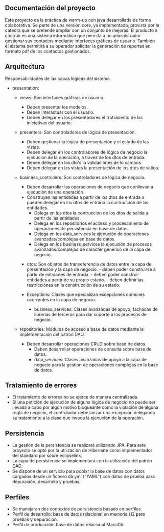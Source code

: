 ## Documentación del proyecto

Este proyecto es la práctica de warm-up con java desarrollada de forma colaborativa. Se parte de una versión core, ya implementada, provista por la catedra que se pretende ampliar con un conjunto de mejoras.
El producto a costruir es una sistema informático que permita a un administrador gestionar sus contactos mediante interfaces gráficas de usuario. También el sistema permitirá a su operador solicitar la generación de reportes en formato pdf de los contactos gestionados.

## Arquitectura
Responsabilidades de las capas lógicas del sistema.   

* presentation:
  * views: Son interfaces gráficas de usuario.
	  - Deben presentar los modelos.
	  - Deben interactuar con el usuario.
    - Deben delegar en los presentadores el tratamiento de las iniciativas del usuario.
	
  * presenters: Son controladores de lógica de presentación.   
    - Deben gestionar la lógica de presentación y el estado de las vistas.   
    - Deben delegar en los controladores de lógica de negocio la ejecución de la operación, a travez de los dtos de entrada.   
    - Deben delegar en los dto's la validaciónes de lo campos.   
    - Deben delegar en las vistas la presentación de los dtos de salida.
  
  * business_controllers: Son controladores de lógica de negocio.    
    - Deben desarrollar las operaciones de negocio que conllevan a ejecución de una operación.    
    - Construyen las entidades a partir de los dtos de entrada o pueden delegar en los dtos de entrada la contrucción de las entidades.
	  - Delega en los dtos la contruccion de los dtos de salida a partir de las entidades.
	  - Delega en los repositorios el acceso y procesamiento de operaciones de persistencia en base de datos.
	  - Delega en los data_services la ejecución de operaciones avanzadas/complejas en base de datos.
	  - Delega en los business_services la ejecución de procesos avanzados/complejos de caracter genérico de la capa de negocio.
	  
    * dtos: Son objetos de transeferencia de datos entre la capa de presentación y la capa de negocio.
		  - deben poder construirse a partir de entidades de entrada.
		  - deben poder construir entidades a partir de su propio estado.
		  - deben definir las restricciones en la construcción de su estado.
	
    * Exceptions: Clases que epecializan excepciones comunes ocurrentes en la capa de negocio.
	  * business_services: Clases avanzadas de apoyo, fachadas de librerias de terceros para dar soporte a los procesos de negocio.
	
  * repositories: Módulos de acceso a base de datos mediante la implementación del patrón DAO.
    - Deben desarrollar operaciones CRUD sobre base de datos.
	  - Deben desarrollar operaciones de consulta sobre base de datos.
	  * data_services: Clases avanzadas de apoyo a la capa de negocio para la gestion de operaciones complejas en la base de datos.

## Tratamiento de errores
- El tratamiento de errores no se ejerce de manera centralizada. 
- Si una petición de ejecución de alguna lógica de negocio no puede ser llevada a cabo por algún motivo bloqueante como la violación de alguna regla de negocio, el controlador debe lanzar una excepción delegando su tratamiento a la clase que invoca la ejecución de la operación.

## Persistencia

- La gestión de la persistencia se realizará utilizando JPA. Para este proyecto se optó por la utilización de Hibernate como implementador del standard por sobre eclipselink.
- La capa de persistencia se implementará con la utilización del patrón DAO.
- Se dispone de un servicio para poblar la base de datos con datos cargados desde un fichero db.yml ("YAML") con datos de prueba para depuración, desarrollo y pruebas.

## Perfiles
- Se manejaran dos contextos de persistencia basado en perfiles.
- Perfil de desarrollo: base de datos relacional en memoria H2 para pruebas y depuración.
- Perfil de producción: base de datos relacional MariaDb


